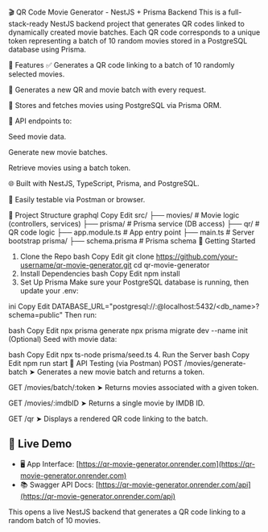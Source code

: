 🎬 QR Code Movie Generator - NestJS + Prisma Backend
This is a full-stack-ready NestJS backend project that generates QR codes linked to dynamically created movie batches. Each QR code corresponds to a unique token representing a batch of 10 random movies stored in a PostgreSQL database using Prisma.

🚀 Features
✅ Generates a QR code linking to a batch of 10 randomly selected movies.

🔄 Generates a new QR and movie batch with every request.

🎥 Stores and fetches movies using PostgreSQL via Prisma ORM.

🧰 API endpoints to:

Seed movie data.

Generate new movie batches.

Retrieve movies using a batch token.

🌐 Built with NestJS, TypeScript, Prisma, and PostgreSQL.

🧪 Easily testable via Postman or browser.

📂 Project Structure
graphql
Copy
Edit
src/
├── movies/         # Movie logic (controllers, services)
├── prisma/         # Prisma service (DB access)
├── qr/             # QR code logic
├── app.module.ts   # App entry point
├── main.ts         # Server bootstrap
prisma/
├── schema.prisma   # Prisma schema
🏁 Getting Started
1. Clone the Repo
bash
Copy
Edit
git clone https://github.com/your-username/qr-movie-generator.git
cd qr-movie-generator
2. Install Dependencies
bash
Copy
Edit
npm install
3. Set Up Prisma
Make sure your PostgreSQL database is running, then update your .env:

ini
Copy
Edit
DATABASE_URL="postgresql://<username>:<password>@localhost:5432/<db_name>?schema=public"
Then run:

bash
Copy
Edit
npx prisma generate
npx prisma migrate dev --name init
(Optional) Seed with movie data:

bash
Copy
Edit
npx ts-node prisma/seed.ts
4. Run the Server
bash
Copy
Edit
npm run start
🧪 API Testing (via Postman)
POST /movies/generate-batch
➤ Generates a new movie batch and returns a token.

GET /movies/batch/:token
➤ Returns movies associated with a given token.

GET /movies/:imdbID
➤ Returns a single movie by IMDB ID.

GET /qr
➤ Displays a rendered QR code linking to the batch.



## 🚀 Live Demo

- 🖥️ App Interface: [https://qr-movie-generator.onrender.com](https://qr-movie-generator.onrender.com)
- 📚 Swagger API Docs: [https://qr-movie-generator.onrender.com/api](https://qr-movie-generator.onrender.com/api)


This opens a live NestJS backend that generates a QR code linking to a random batch of 10 movies.